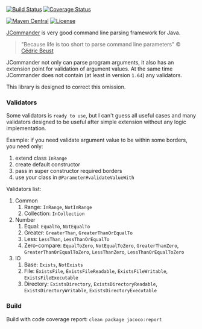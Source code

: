 [![Build Status](https://travis-ci.org/valery1707/jcommander-ext.svg)](https://travis-ci.org/valery1707/jcommander-ext)
[![Coverage Status](https://coveralls.io/repos/valery1707/jcommander-ext/badge.svg)](https://coveralls.io/r/valery1707/jcommander-ext)

[![Maven Central](https://maven-badges.herokuapp.com/maven-central/name.valery1707/jcommander-ext/badge.svg)](https://maven-badges.herokuapp.com/maven-central/name.valery1707/jcommander-ext)
[![License](https://img.shields.io/github/license/valery1707/jcommander-ext.svg)](http://opensource.org/licenses/MIT)

[JCommander](https://github.com/cbeust/jcommander) is very good command line parsing framework for Java.

> "Because life is too short to parse command line parameters"
> &copy; [Cédric Beust](http://jcommander.org/)

JCommander not only can parse program arguments, it also has an extension point for validation of argument values.
At the same time JCommander does not contain (at least in version `1.64`) any validators.

This library is designed to correct this omission.

### Validators

Some validators is `ready to use`, but I can't guess all useful cases and many validators designed to be useful after simple extension without any logic implementation.

Example: if you need validate argument value to be within some borders, you need only:

1. extend class `InRange`
1. create default constructor
1. pass in super constructor required borders
1. use your class in `@Parameter#validateValueWith`

Validators list:

1. Common
    1. Range: `InRange`, `NotInRange`
    1. Collection: `InCollection`
1. Number
    1. Equal: `EqualTo`, `NotEqualTo`
    1. Greater: `GreaterThan`, `GreaterThanOrEqualTo`
    1. Less: `LessThan`, `LessThanOrEqualTo`
    1. Zero-compare: `EqualToZero`, `NotEqualToZero`, `GreaterThanZero`, `GreaterThanOrEqualToZero`, `LessThanZero`, `LessThanOrEqualToZero`
1. IO
    1. Base: `Exists`, `NotExists`
    1. File: `ExistsFile`, `ExistsFileReadable`, `ExistsFileWritable`, `ExistsFileExecutable`
    1. Directory: `ExistsDirectory`, `ExistsDirectoryReadable`, `ExistsDirectoryWritable`, `ExistsDirectoryExecutable`

### Build

Build with code coverage report: `clean package jacoco:report`
